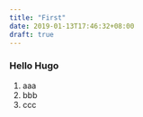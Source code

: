 ```yaml
---
title: "First"
date: 2019-01-13T17:46:32+08:00
draft: true
---
```


### Hello Hugo
1. aaa
2. bbb
3. ccc
